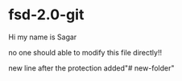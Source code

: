 # fsd-2.0-git

Hi my name is Sagar


no one should able to modify this file directly!!

new line after the protection added"# new-folder" 
